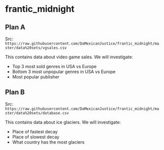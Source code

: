 # frantic_midnight
## Plan A
Src: `https://raw.githubusercontent.com/DaMexicanJustice/frantic_midnight/master/data%20sets/vgsales.csv`

This contains data about video game sales.
We will investigate:

* Top 3 most sold genres in USA vs Europe
* Bottom 3 most unpopular genres in USA vs Europe
* Most popular publisher

## Plan B
Src: `https://raw.githubusercontent.com/DaMexicanJustice/frantic_midnight/master/data%20sets/database.csv`

This contains data about ice glaciers.
We will investigate:

* Place of fastest decay
* Place of slowest decay
* What country has the most glaciers
